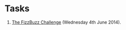 Tasks
=====

1. [The FizzBuzz Challenge](https://www.dropbox.com/s/3o1to15ziah53eu/Task%201-%20FizzBuzz.pdf "Title")  (Wednesday 4th June 2014).

